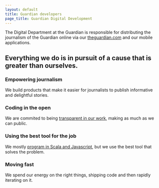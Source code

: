```yaml
---
layout: default
title: Guardian developers
page_title: Guardian Digital Development
---
```


The Digital Department at the Guardian is responsible for distributing the journalism of the Guardian online via our <a href="http://www.theguardian.com">theguardian.com</a> and our mobile applications.

## Everything we do is in pursuit of a cause that is greater than ourselves.

### Empowering journalism

We build products that make it easier for journalists to publish informative and delightful stories.

### Coding in the open

We are commited to being [transparent in our work](/developers/projects), making as much as we can public.

### Using the best tool for the job

We mostly [program in Scala and Javascript](/developers/technology.html), but we use the best tool that solves the problem.

### Moving fast

We spend our energy on the right things, shipping code and then rapidly iterating on it.